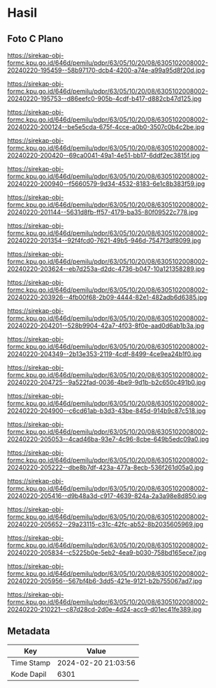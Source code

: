 # Hasil

## Foto C Plano

https://sirekap-obj-formc.kpu.go.id/646d/pemilu/pdpr/63/05/10/20/08/6305102008002-20240220-195459--58b97170-dcb4-4200-a74e-a99a95d8f20d.jpg

https://sirekap-obj-formc.kpu.go.id/646d/pemilu/pdpr/63/05/10/20/08/6305102008002-20240220-195753--d86eefc0-905b-4cdf-b417-d882cb47d125.jpg

https://sirekap-obj-formc.kpu.go.id/646d/pemilu/pdpr/63/05/10/20/08/6305102008002-20240220-200124--be5e5cda-675f-4cce-a0b0-3507c0b4c2be.jpg

https://sirekap-obj-formc.kpu.go.id/646d/pemilu/pdpr/63/05/10/20/08/6305102008002-20240220-200420--69ca0041-49a1-4e51-bb17-6ddf2ec3815f.jpg

https://sirekap-obj-formc.kpu.go.id/646d/pemilu/pdpr/63/05/10/20/08/6305102008002-20240220-200940--f5660579-9d34-4532-8183-6e1c8b383f59.jpg

https://sirekap-obj-formc.kpu.go.id/646d/pemilu/pdpr/63/05/10/20/08/6305102008002-20240220-201144--5631d8fb-ff57-4179-ba35-80f09522c778.jpg

https://sirekap-obj-formc.kpu.go.id/646d/pemilu/pdpr/63/05/10/20/08/6305102008002-20240220-201354--92f4fcd0-7621-49b5-946d-7547f3df8099.jpg

https://sirekap-obj-formc.kpu.go.id/646d/pemilu/pdpr/63/05/10/20/08/6305102008002-20240220-203624--eb7d253a-d2dc-4736-b047-10a121358289.jpg

https://sirekap-obj-formc.kpu.go.id/646d/pemilu/pdpr/63/05/10/20/08/6305102008002-20240220-203926--4fb00f68-2b09-4444-82e1-482adb6d6385.jpg

https://sirekap-obj-formc.kpu.go.id/646d/pemilu/pdpr/63/05/10/20/08/6305102008002-20240220-204201--528b9904-42a7-4f03-8f0e-aad0d6ab1b3a.jpg

https://sirekap-obj-formc.kpu.go.id/646d/pemilu/pdpr/63/05/10/20/08/6305102008002-20240220-204349--2b13e353-2119-4cdf-8499-4ce9ea24b1f0.jpg

https://sirekap-obj-formc.kpu.go.id/646d/pemilu/pdpr/63/05/10/20/08/6305102008002-20240220-204725--9a522fad-0036-4be9-9d1b-b2c650c491b0.jpg

https://sirekap-obj-formc.kpu.go.id/646d/pemilu/pdpr/63/05/10/20/08/6305102008002-20240220-204900--c6cd61ab-b3d3-43be-845d-914b9c87c518.jpg

https://sirekap-obj-formc.kpu.go.id/646d/pemilu/pdpr/63/05/10/20/08/6305102008002-20240220-205053--4cad46ba-93e7-4c96-8cbe-649b5edc09a0.jpg

https://sirekap-obj-formc.kpu.go.id/646d/pemilu/pdpr/63/05/10/20/08/6305102008002-20240220-205222--dbe8b7df-423a-477a-8ecb-536f261d05a0.jpg

https://sirekap-obj-formc.kpu.go.id/646d/pemilu/pdpr/63/05/10/20/08/6305102008002-20240220-205416--d9b48a3d-c917-4639-824a-2a3a98e8d850.jpg

https://sirekap-obj-formc.kpu.go.id/646d/pemilu/pdpr/63/05/10/20/08/6305102008002-20240220-205652--29a23115-c31c-42fc-ab52-8b2035605969.jpg

https://sirekap-obj-formc.kpu.go.id/646d/pemilu/pdpr/63/05/10/20/08/6305102008002-20240220-205834--c5225b0e-5eb2-4ea9-b030-758bd165ece7.jpg

https://sirekap-obj-formc.kpu.go.id/646d/pemilu/pdpr/63/05/10/20/08/6305102008002-20240220-205956--567bf4b6-3dd5-421e-9121-b2b755067ad7.jpg

https://sirekap-obj-formc.kpu.go.id/646d/pemilu/pdpr/63/05/10/20/08/6305102008002-20240220-210221--c87d28cd-2d0e-4d24-acc9-d01ec41fe389.jpg


## Metadata

| Key        | Value               |
| ---------- | ------------------- |
| Time Stamp | 2024-02-20 21:03:56 |
| Kode Dapil | 6301                |




